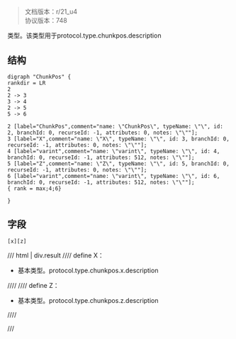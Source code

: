 # <!-- md:samp ChunkPos -->

> 文档版本：r/21_u4<br/>协议版本：748

<!-- md:samp ChunkPos -->类型。该类型用于protocol.type.chunkpos.description

## 结构

```viz
digraph "ChunkPos" {
rankdir = LR
2
2 -> 3
3 -> 4
2 -> 5
5 -> 6

2 [label="ChunkPos",comment="name: \"ChunkPos\", typeName: \"\", id: 2, branchId: 0, recurseId: -1, attributes: 0, notes: \"\""];
3 [label="X",comment="name: \"X\", typeName: \"\", id: 3, branchId: 0, recurseId: -1, attributes: 0, notes: \"\""];
4 [label="varint",comment="name: \"varint\", typeName: \"\", id: 4, branchId: 0, recurseId: -1, attributes: 512, notes: \"\""];
5 [label="Z",comment="name: \"Z\", typeName: \"\", id: 5, branchId: 0, recurseId: -1, attributes: 0, notes: \"\""];
6 [label="varint",comment="name: \"varint\", typeName: \"\", id: 6, branchId: 0, recurseId: -1, attributes: 512, notes: \"\""];
{ rank = max;4;6}

}

```

## 字段

```title='ChunkPos'
[x][z]
```

/// html | div.result
//// define
X：<!-- md:samp varint -->

- 基本类型。protocol.type.chunkpos.x.description


////
//// define
Z：<!-- md:samp varint -->

- 基本类型。protocol.type.chunkpos.z.description


////

///

